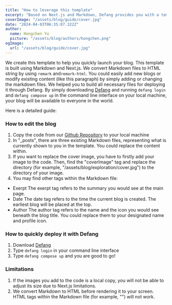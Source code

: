 ```yaml
---
title: "How to leverage this template"
excerpt: "Based on Next.js and Markdown, Defang provides you with a template that you could quickly get your hands on. By replacing the excerpts, like this paragraph, to something you want to say to your audience, and, of course, the images to what you want to show to your fans, you could quickly get your blogs ready locally. Wait, hang on for a second, do you mean LOCALLY? Yes, other people cannot see your blog on their end. Don't worry. Defang helps you out. Click the title to know how to deploy your blogs globally in just 10 minutes."
coverImage: "/assets/blog/guide/cover.jpg"
date: "2024-04-03T06:35:07.322Z"
author:
  name: Hongchen Yu
  picture: "/assets/blog/authors/hongchen.png"
ogImage:
  url: "/assets/blog/guide/cover.jpg"
---
```

We create this template to help you quickly launch your blog. This template is built using Markdown and Next.js. We convert Markdown files to HTML string by using `remark` and`remark-html`. You could easily add new blogs or modify existing content (like this paragraph) by simply adding or changing the markdown files. We helped you to build all necessary files for deploying it through Defang. By simply downloading [Defang](https://github.com/defang-io/defang) and running `defang login` and `defang compose up` in the command line interface on your local machine, your blog will be available to everyone in the world.

Here is a detailed guide:

### How to edit the blog
1. Copy the code from our [Github Repository](https://github.com/defang-io/defang/tree/main/samples/nodejs) to your local machine
2. In "_posts", there are three existing Markdown files, representing what is currently shown to you in the template. You could replace the content within.
3. If you want to replace the cover image, you have to firstly add your image to the code. Then, find the "coverImage" tag and replace the directory (for example, "/assets/blog/exploration/cover.jpg") to the directory of your image.
4. You may find other tags within the Markdown file:
- Exerpt
The exerpt tag refers to the summary you would see at the main page. 
- Date
The date tag refers to the time the current blog is created. The earliest blog will be placed at the top.
- Author
The author tag refers to the name and the icon you would see beneath the blog title. You could replace them to your designated name and profile icon. 

### How to quickly deploy it with Defang
1. Download [Defang](https://github.com/defang-io/defang)
2. Type `defang login` in your command line interface
3. Type `defang compose up` and you are good to go!

### Limitations
1. If the images you add to the code is a local copy, you will not be able to adjust its size due to Next.js limitations.
2. We convert Markdown to HTML before rendering it to your screen. HTML tags within the Markdown file (for example, "<a href></a>") will not work. 


